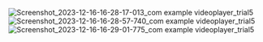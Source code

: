 ![Screenshot_2023-12-16-16-28-17-013_com example videoplayer_trial5](https://github.com/JiM35/Video-Player-trial-5/assets/48186310/8e05d1a2-0f85-482c-a34b-df7b8551cfef)
![Screenshot_2023-12-16-16-28-57-740_com example videoplayer_trial5](https://github.com/JiM35/Video-Player-trial-5/assets/48186310/e5faba2f-18e5-4dc5-add8-71a8bfa07d54)
![Screenshot_2023-12-16-16-29-01-775_com example videoplayer_trial5](https://github.com/JiM35/Video-Player-trial-5/assets/48186310/2296dfae-2acb-4b04-a459-1998d9364a14)
